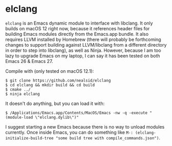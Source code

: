 # elclang

`elclang` is an Emacs dynamic module to interface with libclang.  It only builds on macOS 12 right now, because it references header files for building Emacs modules directly from the Emacs.app bundle.  It also requires LLVM installed by Homebrew (there will probably be forthcoming changes to support building against LLVM/libclang from a different directory in order to step into libclang), as well as Ninja.  However, because I am too lazy to upgrade Emacs on my laptop, I can say it has been tested on both Emacs 26 & Emacs 27.

Compile with (only tested on macOS 12.1):

```
$ git clone https://github.com/nealsid/elclang
$ cd elclang && mkdir build && cd build
$ cmake ../
$ ninja elclang
```

It doesn't do anything, but you can load it with:

```
$ /Applications/Emacs.app/Contents/MacOS/Emacs -nw -q -execute "(module-load \"elclang.dylib\")"
```

I suggest starting a new Emacs because there is no way to unload modules currently.  Once inside Emacs, you can do something like `M-: (elclang-initialize-build-tree "some build tree with compile_commands.json")`.
